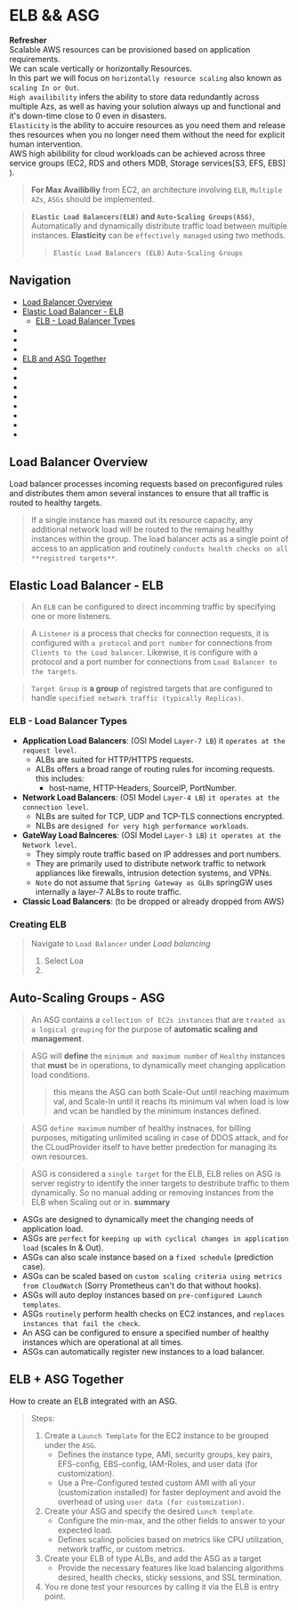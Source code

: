 # ELB && ASG

**Refresher**</br>
Scalable AWS resources can be provisioned based on application requirements.</br>
We can scale vertically or horizontally Resources.</br>
In this part we will focus on `horizontally resource scaling` also known as `scaling In or Out`.</br>
`High availibility` infers the ability to store data redundantly across multiple Azs, as well as having your solution always up and functional and it's down-time close to 0 even in disasters.<br>
`Elasticity` is the ability to accuire resources as you need them and release thes resources when you no longer need them without the need for explicit human intervention.</br>
AWS high abilibility for cloud workloads can be achieved across three service groups (EC2, RDS and others MDB, Storage services[S3, EFS, EBS] ).</br>
>**For Max Availibiliy** from EC2, an architecture involving `ELB`, `Multiple AZs`, `ASGs` should be implemented.

>**`ELastic Load Balancers(ELB)` and `Auto-Scaling Groups(ASG)`**, Automatically and dynamically distribute traffic load between multiple instances.
>**Elasticity** can be `effectively managed` using two methods.
>>`Elastic Load Balancers (ELB)`
>>`Auto-Scaling Groups`

## Navigation
- [Load Balancer Overview](#Load-Balancer-Overview)
- [Elastic Load Balancer - ELB](#Elastic-Load-Balancer---ELB)
  - [ELB - Load Balancer Types](#ELB---Load-Balancer-Types)
- [](#)
- [](#)
- [](#)
- [ELB and ASG Together](#ELB-and-ASG-Together)
- [](#)
- [](#)
- [](#)
- [](#)
- [](#)
- [](#)
- [](#)
- [](#)

## Load Balancer Overview
Load balancer processes incoming requests based on preconfigured rules and distributes them amon several instances to ensure that all traffic is routed to healthy targets.
>If a single instance has maxed out its resource capacity, any additional network load will be routed to the remaing healthy instances within the group.
>The load balancer acts as a single point of access to an application and routinely `conducts health checks on all **registred targets**`.


## Elastic Load Balancer - ELB
> An `ELB` can be configured to direct incomming traffic by specifying one or more listeners.

> A `Listener` is a process that checks for connection requests, it is configured with `a protocol` and `port number` for connections from `Clients to the Load balancer`. Likewise, it is configure with a protocol and a port number for connections from `Load Balancer to the targets`.

> `Target Group` is **a group** of registred targets that are configured to handle `specified network traffic (typically Replicas)`.
### ELB - Load Balancer Types
- **Application Load Balancers**: (OSI Model `Layer-7 LB`) it `operates at the request level`.
  - ALBs are suited for HTTP/HTTPS requests.
  - ALBs offers a broad range of routing rules for incoming requests. this includes:
    - host-name, HTTP-Headers, SourceIP, PortNumber.
- **Network Load Balancers**: (OSI Model `Layer-4 LB`) `it operates at the connection level`.
  - NLBs are suited for TCP, UDP and TCP-TLS connections encrypted.
  - NLBs are `designed for very high performance workloads`.
- **GateWay Load Balnceres**: (OSI Model `Layer-3 LB`) `it operates at the Network level`.
  - They simply route traffic based on IP addresses and port numbers.
  - They are primarily used to distribute network traffic to network appliances like firewalls, intrusion detection systems, and VPNs.
  - `Note` do not assume that `Spring Gateway as GLBs` springGW uses internally a layer-7 ALBs to route traffic. 
- **Classic Load Balancers**: (to be dropped or already dropped from AWS)
### Creating ELB
> Navigate to `Load Balancer` under _Load balancing_
> 1. Select Loa
> 2. 


## Auto-Scaling Groups - ASG
>An ASG contains a `collection of EC2s instances` that are `treated as a logical grouping` for the purpose of **automatic scaling and management**.

>ASG will **define** the `minimum and maximum number` of `Healthy` instances that **must** be in operations, to dynamically meet changing application load conditions.
>> this means the ASG can both Scale-Out until reaching maximum val, and Scale-In until it reachs its minimum val when load is low and vcan be handled by the minimum instances defined.

>ASG `define maximum` number of healthy instnaces, for billing purposes, mitigating unlimited scaling in case of DDOS attack, and for the CLoudProvider itself to have better predection for managing its own resources.

> ASG is considered a `single target` for the ELB, ELB relies on ASG is server registry to identify the inner targets to destribute traffic to them dynamically. So no manual adding or removing instances from the ELB when Scaling out or in.
> **summary**
- ASGs are designed to dynamically meet the changing needs of application load.
- ASGs are `perfect` for `keeping up with cyclical changes in application load` (scales In & Out).
- ASGs can also scale instance based on a `fixed schedule` (prediction case).
- ASGs can be scaled based on `custom scaling criteria using metrics from CloudWatch` (Sorry Prometheus can't do that without hooks).
- ASGs will auto deploy instances based on `pre-configured Launch templates`.
- ASGs `routinely` perform health checks on EC2 instances, and `replaces instances that fail the check`.
- An ASG can be configured to ensure a specified number of healthy instances which are operational at all times.
- ASGs can automatically register new instances to a load balancer.


## ELB + ASG Together
How to create an ELB integrated with an ASG.
>Steps:
>  1. Create a `Launch Template` for the EC2 instance to be grouped under the `ASG`.
>     - Defines the instance type, AMI, security groups, key pairs, EFS-config, EBS-config, IAM-Roles, and user data (for customization).
>     - Use a Pre-Configured tested custom AMI with all your (customization installed) for faster deployment and avoid the overhead of using `user data (for customization)`.  
>  3. Create your ASG and specify the desired `Lunch template`.
>     - Configure the min-max, and the other fields to answer to your expected load.
>     - Defines scaling policies based on metrics like CPU utilization, network traffic, or custom metrics.
>  4. Create your ELB of type ALBs, and add the ASG as a target
>     - Provide the necessary features like load balancing algorithms desired, health checks, sticky sessions, and SSL termination.
>  5. You re done test your resources by calling it via the ELB is entry point. 
 
   

 



